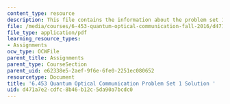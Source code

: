 ```yaml
---
content_type: resource
description: This file contains the information about the problem set 1 solution.
file: /media/courses/6-453-quantum-optical-communication-fall-2016/d471a7e2cdfc8b46b12c5da90a7bcdc0_MIT6_453F16_ps1_sol.pdf
file_type: application/pdf
learning_resource_types:
- Assignments
ocw_type: OCWFile
parent_title: Assignments
parent_type: CourseSection
parent_uid: e62338e5-2aef-9f6e-6fe0-2251ec080652
resourcetype: Document
title: '6.453 Quantum Optical Communication Problem Set 1 Solution '
uid: d471a7e2-cdfc-8b46-b12c-5da90a7bcdc0
---
```


